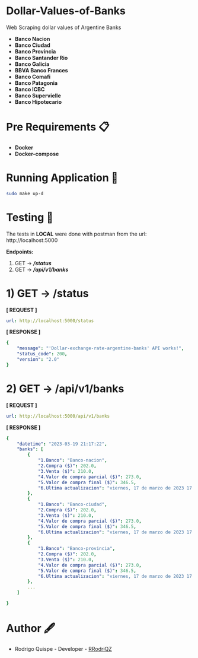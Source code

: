 # Dollar-Values-of-Banks #

Web Scraping dollar values of Argentine Banks

* **Banco Nacion**
* **Banco Ciudad**
* **Banco Provincia**
* **Banco Santander Rio**
* **Banco Galicia**
* **BBVA Banco Frances**
* **Banco Comafi**
* **Banco Patagonia**
* **Banco ICBC**
* **Banco Supervielle**
* **Banco Hipotecario**

# Pre Requirements 📋

* **Docker**
* **Docker-compose**

# Running Application 🐳
```bash
sudo make up-d
```
# Testing 🧪

The tests in **LOCAL** were done with postman from the url: http://localhost:5000

**Endpoints:**

1) GET → ***/status***
2) GET → ***/api/v1/banks***

# 1) GET → /status

**[ REQUEST ]**
```yaml
url: http://localhost:5000/status
```

**[ RESPONSE ]**
```yaml
{
    "message": "'Dollar-exchange-rate-argentine-banks' API works!",
    "status_code": 200,
    "version": "2.0"
}
```

# 2) GET → /api/v1/banks

**[ REQUEST ]**
```yaml
url: http://localhost:5000/api/v1/banks
```

**[ RESPONSE ]**
```yaml
{
    "datetime": "2023-03-19 21:17:22",
    "banks": [
        {
            "1.Banco": "Banco-nacion",
            "2.Compra ($)": 202.0,
            "3.Venta ($)": 210.0,
            "4.Valor de compra parcial ($)": 273.0,
            "5.Valor de compra final ($)": 346.5,
            "6.Ultima actualizacion": "viernes, 17 de marzo de 2023 17:59 Argentina"
        },
        {
            "1.Banco": "Banco-ciudad",
            "2.Compra ($)": 202.0,
            "3.Venta ($)": 210.0,
            "4.Valor de compra parcial ($)": 273.0,
            "5.Valor de compra final ($)": 346.5,
            "6.Ultima actualizacion": "viernes, 17 de marzo de 2023 17:59 Argentina"
        },
        {
            "1.Banco": "Banco-provincia",
            "2.Compra ($)": 202.0,
            "3.Venta ($)": 210.0,
            "4.Valor de compra parcial ($)": 273.0,
            "5.Valor de compra final ($)": 346.5,
            "6.Ultima actualizacion": "viernes, 17 de marzo de 2023 17:59 Argentina"
        },
        ...
    ]

}
```

# Author 🖋

* Rodrigo Quispe - Developer - [RRodriQZ]
 
[RRodriQZ]: https://github.com/RRodriQZ